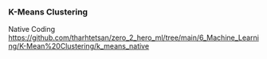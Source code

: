 ### K-Means Clustering

Native Coding
https://github.com/tharhtetsan/zero_2_hero_ml/tree/main/6_Machine_Learning/K-Mean%20Clustering/k_means_native

